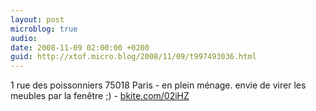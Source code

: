 ```yaml
---
layout: post
microblog: true
audio: 
date: 2008-11-09 02:00:00 +0200
guid: http://xtof.micro.blog/2008/11/09/t997493036.html
---
```

1 rue des poissonniers 75018 Paris - en plein ménage. envie de virer les meubles par la fenêtre ;) - [bkite.com/02iHZ](http://bkite.com/02iHZ)
